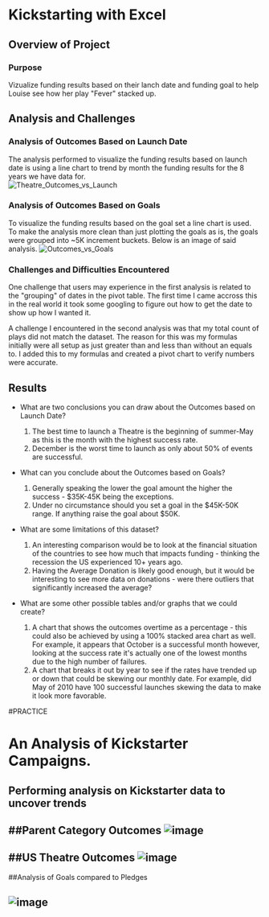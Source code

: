 
# Kickstarting with Excel

## Overview of Project

### Purpose

Vizualize funding results based on their lanch date and funding goal to help Louise see how her play "Fever" stacked up.

## Analysis and Challenges

### Analysis of Outcomes Based on Launch Date
The analysis performed to visualize the funding results based on launch date is using a line chart to trend by month the funding results for the 8 years we have data for.  
![Theatre_Outcomes_vs_Launch](https://user-images.githubusercontent.com/90879042/134605053-f047273c-45a8-4fcc-ac63-f1eba0309851.png)


### Analysis of Outcomes Based on Goals
To visualize the funding results based on the goal set a line chart is used.  To make the analysis more clean than just plotting the goals as is, the goals were grouped into ~5K increment buckets.  Below is an image of said analysis.
![Outcomes_vs_Goals](https://user-images.githubusercontent.com/90879042/134605084-3e88ad99-cc41-486c-bb86-ca6b14e547df.png)


### Challenges and Difficulties Encountered
One challenge that users may experience in the first analysis is related to the "grouping" of dates in the pivot table.  The first time I came accross this in the real world it took some googling to figure out how to get the date to show up how I wanted it.  

A challenge I encountered in the second analysis was that my total count of plays did not match the dataset.  The reason for this was my formulas initially were all setup as just greater than and less than without an equals to. I added this to my formulas and created a pivot chart to verify numbers were accurate. 

## Results

- What are two conclusions you can draw about the Outcomes based on Launch Date?
	1. The best time to launch a Theatre is the beginning of summer-May as this is the month with the highest success rate.  
	2. December is the worst time to launch as only about 50% of events are successful.

- What can you conclude about the Outcomes based on Goals?
	1. Generally speaking the lower the goal amount the higher the success - $35K-45K being the exceptions.
	2. Under no circumstance should you set a goal in the $45K-50K range.  If anything raise the goal about $50K.

- What are some limitations of this dataset?
	1. An interesting comparison would be to look at the financial situation of the countries to see how much that impacts funding - thinking the recession the US experienced 10+ years ago. 
	2. Having the Average Donation is likely good enough, but it would be interesting to see more data on donations - were there outliers that significantly increased the average?

- What are some other possible tables and/or graphs that we could create?
	1. A chart that shows the outcomes overtime as a percentage - this could also be achieved by using a 100% stacked area chart as well.  For example, it appears that October is a successful month however, looking at the success rate it's actually one of the lowest months due to the high number of failures.
	2. A chart that breaks it out by year to see if the rates have trended up or down that could be skewing our monthly date.  For example, did May of 2010 have 100 successful launches skewing the data to make it look more favorable.  














#PRACTICE

# An Analysis of Kickstarter Campaigns.
Performing analysis on Kickstarter data to uncover trends
---
##Parent Category Outcomes
![image](https://user-images.githubusercontent.com/90879042/133870674-60b3d921-1723-4822-bdb2-9775c24ad886.png)
---
##US Theatre Outcomes
![image](https://user-images.githubusercontent.com/90879042/133870710-0608c917-853a-409f-a949-a21b96cab9a6.png)
---
##Analysis of Goals compared to Pledges

![image](https://user-images.githubusercontent.com/90879042/133870796-feee3422-bf8e-482d-a3bb-6bf36313148f.png)
---
